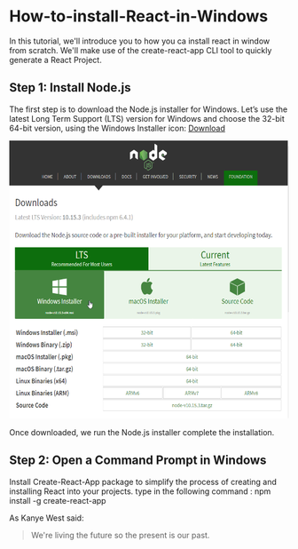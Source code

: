 # How-to-install-React-in-Windows
In this tutorial, we'll introduce you to how you ca install react in window from scratch. We'll make use of the create-react-app CLI tool to quickly generate a React Project.

## Step 1: Install Node.js
The first step is to download the Node.js installer for Windows. Let’s use the latest Long Term Support (LTS) version for Windows and choose the 32-bit 64-bit version, using the Windows Installer icon: <a href="https://www.npmjs.com/" target="_blanck">Download</a>

<img src="https://github.com/deepbag/How-to-install-React-in-Windows/blob/master/img/nodejs1.png" alt="Node.js Download" width="550" height="500">

Once downloaded, we run the Node.js installer complete the installation.

## Step 2: Open a Command Prompt in Windows
Install Create-React-App package to simplify the process of creating and installing React into your projects.
type in the following command : npm install -g create-react-app

As Kanye West said:

> We're living the future so
> the present is our past.
